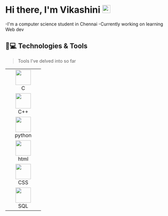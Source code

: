 # Hi there, I'm Vikashini <img src="https://media.giphy.com/media/hvRJCLFzcasrR4ia7z/giphy.gif" width="25px">
-I'm a computer science student in Chennai
-Currently working on learning Web dev
## 🚀💻 Technologies & Tools
>Tools I've delved into so far
<table>
    <tr><td align="center" width="96"><img src="https://icons8.com/icon/40670/c-programming" width="48" height="48" /><br>C</td></tr>
    <tr><td align="center" width="96"><img src="https://icons8.com/icon/40670/c-programming" width="48" height="48" /><br>C++</td></tr>
    <tr><td align="center" width="96"><img src="https://icons8.com/icon/40670/c-programming" width="48" height="48" /><br>python</td></tr>
    <tr><td align="center" width="96"><img src="https://icons8.com/icon/20909/html-5" width="48" height="48" /><br>html</td></tr>
    <tr><td align="center" width="96"><img src="https://icons8.com/icon/21278/css3" width="48" height="48" /><br>CSS</td></tr>
    <tr><td align="center" width="96"><img src="https://icons8.com/icon/qGUfLiYi1bRN/my-sql" width="48" height="48" /><br>SQL</td></tr>
  </table>
  
